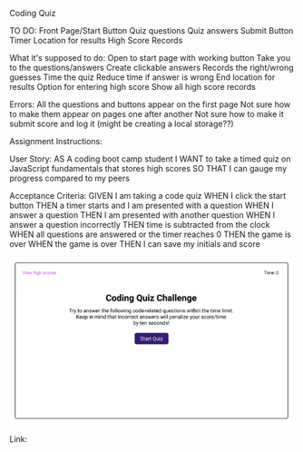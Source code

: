 Coding Quiz

TO DO:
    Front Page/Start Button
    Quiz questions
    Quiz answers
    Submit Button
    Timer
    Location for results
    High Score Records

What it's supposed to do:
    Open to start page with working button
    Take you to the questions/answers
    Create clickable answers
    Records the right/wrong guesses
    Time the quiz
    Reduce time if answer is wrong
    End location for results
    Option for entering high score
    Show all high score records

Errors:
    All the questions and buttons appear on the first page
    Not sure how to make them appear on pages one after another
    Not sure how to make it submit score and log it (might be creating a local storage??)

Assignment Instructions:

User Story:
    AS A coding boot camp student
    I WANT to take a timed quiz on JavaScript fundamentals that stores high scores
    SO THAT I can gauge my progress compared to my peers


Acceptance Criteria:
    GIVEN I am taking a code quiz
    WHEN I click the start button
    THEN a timer starts and I am presented with a question
    WHEN I answer a question
    THEN I am presented with another question
    WHEN I answer a question incorrectly
    THEN time is subtracted from the clock
    WHEN all questions are answered or the timer reaches 0
    THEN the game is over
    WHEN the game is over
    THEN I can save my initials and score

<img src="./assets/images/quiz 1.PNG">

Link: